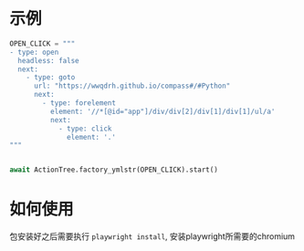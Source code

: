 # 示例

```Python
OPEN_CLICK = """
- type: open
  headless: false
  next:
    - type: goto
      url: "https://wwqdrh.github.io/compass#/#Python"
      next:
        - type: forelement
          element: '//*[@id="app"]/div/div[2]/div[1]/div[1]/ul/a'
          next:
            - type: click
              element: '.'
"""


await ActionTree.factory_ymlstr(OPEN_CLICK).start()
```

# 如何使用

包安装好之后需要执行 `playwright install`, 安装playwright所需要的chromium